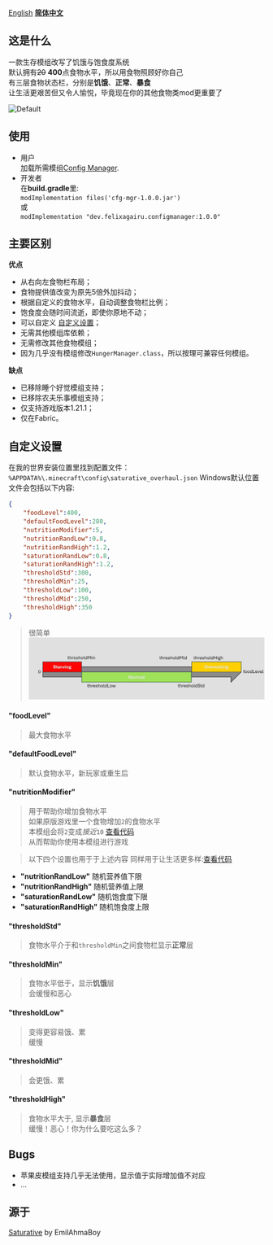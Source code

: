 [English](/README.md) **[简体中文](README-zh_cn.md)**
## 这是什么
一款生存模组改写了饥饿与饱食度系统\
默认拥有~~20~~ **400**点食物水平，所以用食物照顾好你自己\
有三层食物状态栏，分别是**饥饿**、**正常**、**暴食**\
让生活更艰苦但又令人愉悦，毕竟现在你的其他食物类mod更重要了

![Default](https://cdn.modrinth.com/data/x5alUhw5/images/4a21e6e0e1b0526412997cf3f4f1489870e2b2bc.jpeg)

## 使用
- 用户\
加载所需模组[Config Manager](https://modrinth.com/mod/config-manager).
- 开发者\
在**build.gradle**里:\
`modImplementation files('cfg-mgr-1.0.0.jar')`\
或\
`modImplementation "dev.felixagairu.configmanager:1.0.0"`

## 主要区别
**优点**
- 从右向左食物栏布局；
- 食物提供值改变为原先5倍外加抖动；
- 根据自定义的食物水平，自动调整食物栏比例；
- 饱食度会随时间流逝，即使你原地不动；
- 可以自定义 [自定义设置](https://github.com/FelixAgairu/saturative_overhaul/edit/master/README.md#自定义设置)；
- 无需其他模组库依赖；
- 无需修改其他食物模组；
- 因为几乎没有模组修改`HungerManager.class`，所以按理可兼容任何模组。

**缺点**
- 已移除睡个好觉模组支持；
- 已移除农夫乐事模组支持；
- 仅支持游戏版本1.21.1；
- 仅在Fabric。

## 自定义设置
在我的世界安装位置里找到配置文件：\
`%APPDATA%\.minecraft\config\saturative_overhaul.json` Windows默认位置\
文件会包括以下内容:
```json
{
	"foodLevel":400,
	"defaultFoodLevel":280,
	"nutritionModifier":5,
	"nutritionRandLow":0.8,
	"nutritionRandHigh":1.2,
	"saturationRandLow":0.8,
	"saturationRandHigh":1.2,
	"thresholdStd":300,
	"thresholdMin":25,
	"thresholdLow":100,
	"thresholdMid":250,
	"thresholdHigh":350
}
```

> 很简单
![Desc](https://github.com/FelixAgairu/saturative_overhaul/blob/master/src/main/resources/assets/saturative_overhaul/pic/2.jpg?raw=true)

#### "foodLevel"
> 最大食物水平

#### "defaultFoodLevel"
> 默认食物水平，新玩家或重生后

#### "nutritionModifier"
> 用于帮助你增加食物水平\
> 如果原版游戏里一个食物增加`2`的食物水平\
> 本模组会将`2`变成*接近*`10` [查看代码](https://github.com/FelixAgairu/saturative_overhaul/blob/master/src/main/java/dev/emilahmaboy/felixagairu/saturative_overhaul/mixin/HungerManagerMixin.java)\
> 从而帮助你使用本模组进行游戏

> 以下四个设置也用于于上述内容
> 同样用于让生活更多样:[查看代码](https://github.com/FelixAgairu/saturative_overhaul/blob/master/src/main/java/dev/emilahmaboy/felixagairu/saturative_overhaul/tools/LimitRandomizer.java)

- **"nutritionRandLow"**
随机营养值下限
- **"nutritionRandHigh"**
随机营养值上限
- **"saturationRandLow"**
随机饱食度下限
- **"saturationRandHigh"**
随机饱食度上限

#### "thresholdStd"
> 食物水平介于和`thresholdMin`之间食物栏显示**正常**层

#### "thresholdMin"
> 食物水平低于，显示**饥饿**层\
> 会缓慢和恶心

#### "thresholdLow"
> 变得更容易饿、累\
> 缓慢

#### "thresholdMid"
> 会更饿、累

#### "thresholdHigh"
> 食物水平大于, 显示**暴食**层\
> 缓慢！恶心！你为什么要吃这么多？

## Bugs
- 苹果皮模组支持几乎无法使用，显示值于实际增加值不对应
- ...

## 源于
[Saturative](https://github.com/EmilAhmaBoy/saturative) by EmilAhmaBoy
